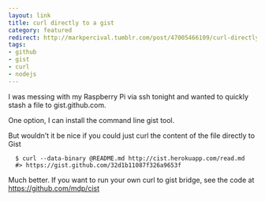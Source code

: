 ```yaml
---
layout: link
title: curl directly to a gist
category: featured
redirect: http://markpercival.tumblr.com/post/47005466109/curl-directly-to-a-gist
tags:
- github
- gist
- curl
- nodejs
---
```

I was messing with my Raspberry Pi via ssh tonight and wanted to quickly stash a file to gist.github.com.

One option, I can install the command line gist tool.

But wouldn’t it be nice if you could just curl the content of the file directly to Gist

```shell
  $ curl --data-binary @README.md http://cist.herokuapp.com/read.md
  #> https://gist.github.com/32d1b11087f326a9653f
```

Much better. If you want to run your own curl to gist bridge, see the code at https://github.com/mdp/cist
